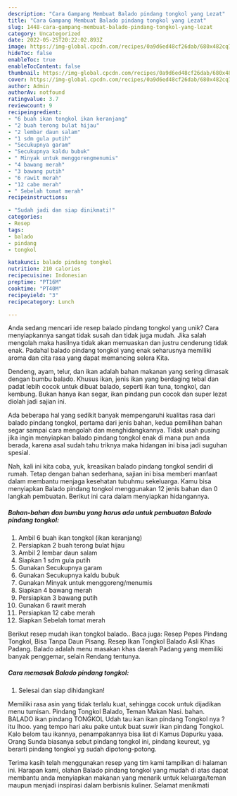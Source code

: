```yaml
---
description: "Cara Gampang Membuat Balado pindang tongkol yang Lezat"
title: "Cara Gampang Membuat Balado pindang tongkol yang Lezat"
slug: 1448-cara-gampang-membuat-balado-pindang-tongkol-yang-lezat
category: Uncategorized
date: 2022-05-25T20:22:02.893Z
image: https://img-global.cpcdn.com/recipes/0a9d6ed48cf26dab/680x482cq70/balado-pindang-tongkol-foto-resep-utama.jpg
hideToc: false
enableToc: true
enableTocContent: false
thumbnail: https://img-global.cpcdn.com/recipes/0a9d6ed48cf26dab/680x482cq70/balado-pindang-tongkol-foto-resep-utama.jpg
cover: https://img-global.cpcdn.com/recipes/0a9d6ed48cf26dab/680x482cq70/balado-pindang-tongkol-foto-resep-utama.jpg
author: Admin
authorAv: notfound
ratingvalue: 3.7
reviewcount: 9
recipeingredient:
- "6 buah ikan tongkol ikan keranjang"
- "2 buah terong bulat hijau"
- "2 lembar daun salam"
- "1 sdm gula putih"
- "Secukupnya garam"
- "Secukupnya kaldu bubuk"
- " Minyak untuk menggorengmenumis"
- "4 bawang merah"
- "3 bawang putih"
- "6 rawit merah"
- "12 cabe merah"
- " Sebelah tomat merah"
recipeinstructions:

- "Sudah jadi dan siap dinikmati!"
categories:
- Resep
tags:
- balado
- pindang
- tongkol

katakunci: balado pindang tongkol 
nutrition: 210 calories
recipecuisine: Indonesian
preptime: "PT16M"
cooktime: "PT40M"
recipeyield: "3"
recipecategory: Lunch

---
```





Anda sedang mencari ide resep balado pindang tongkol yang unik? Cara menyiapkannya sangat tidak susah dan tidak juga mudah. Jika salah mengolah maka hasilnya tidak akan memuaskan dan justru cenderung tidak enak. Padahal balado pindang tongkol yang enak seharusnya memiliki aroma dan cita rasa yang dapat memancing selera Kita.





Dendeng, ayam, telur, dan ikan adalah bahan makanan yang sering dimasak dengan bumbu balado. Khusus ikan, jenis ikan yang berdaging tebal dan padat lebih cocok untuk dibuat balado, seperti ikan tuna, tongkol, dan kembung. Bukan hanya ikan segar, ikan pindang pun cocok dan super lezat diolah jadi sajian ini.

Ada beberapa hal yang sedikit banyak mempengaruhi kualitas rasa dari balado pindang tongkol, pertama dari jenis bahan, kedua pemilihan bahan segar sampai cara mengolah dan menghidangkannya. Tidak usah pusing jika ingin menyiapkan balado pindang tongkol enak di mana pun anda berada, karena asal sudah tahu triknya maka hidangan ini bisa jadi suguhan spesial.






Nah, kali ini kita coba, yuk, kreasikan balado pindang tongkol sendiri di rumah. Tetap dengan bahan sederhana, sajian ini bisa memberi manfaat dalam membantu menjaga kesehatan tubuhmu sekeluarga. Kamu bisa menyiapkan Balado pindang tongkol menggunakan 12 jenis bahan dan 0 langkah pembuatan. Berikut ini cara dalam menyiapkan hidangannya.

<!--inarticleads1-->

##### Bahan-bahan dan bumbu yang harus ada untuk pembuatan Balado pindang tongkol:

1. Ambil 6 buah ikan tongkol (ikan keranjang)
1. Persiapkan 2 buah terong bulat hijau
1. Ambil 2 lembar daun salam
1. Siapkan 1 sdm gula putih
1. Gunakan Secukupnya garam
1. Gunakan Secukupnya kaldu bubuk
1. Gunakan  Minyak untuk menggoreng/menumis
1. Siapkan 4 bawang merah
1. Persiapkan 3 bawang putih
1. Gunakan 6 rawit merah
1. Persiapkan 12 cabe merah
1. Siapkan  Sebelah tomat merah


Berikut resep mudah ikan tongkol balado.. Baca juga: Resep Pepes Pindang Tongkol, Bisa Tanpa Daun Pisang. Resep Ikan Tongkol Balado Asli Khas Padang. Balado adalah menu masakan khas daerah Padang yang memiliki banyak penggemar, selain Rendang tentunya. 

<!--inarticleads2-->

##### Cara memasak Balado pindang tongkol:


1. Selesai dan siap dihidangkan!

Memiliki rasa asin yang tidak terlalu kuat, sehingga cocok untuk dijadikan menu tumisan. Pindang Tongkol Balado, Teman Makan Nasi. bahan. BALADO ikan pindang TONGKOL Udah tau kan ikan pindang Tongkol nya ? itu lhoo. yang tempo hari aku pake untuk buat suwir ikan pindang Tongkol. Kalo belom tau ikannya, penampakannya bisa liat di Kamus Dapurku yaaa. Orang Sunda biasanya sebut pindang tongkol ini, pindang keureut, yg berarti pindang tongkol yg sudah dipotong-potong. 

Terima kasih telah menggunakan resep yang tim kami tampilkan di halaman ini. Harapan kami, olahan Balado pindang tongkol yang mudah di atas dapat membantu anda menyiapkan makanan yang menarik untuk keluarga/teman maupun menjadi inspirasi dalam berbisnis kuliner. Selamat menikmati
